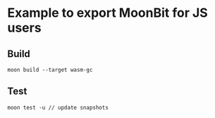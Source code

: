 # Example to export MoonBit for JS users

## Build

```
moon build --target wasm-gc
```

## Test 

```
moon test -u // update snapshots
```